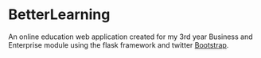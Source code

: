BetterLearning
==============

An online education web application created for my 3rd year Business and Enterprise module
using the flask framework and twitter <a href="http://www.getbootstrap.com">Bootstrap</a>.
